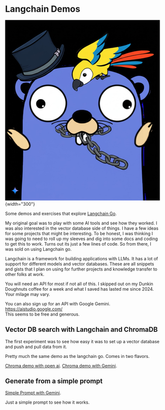 # Langchain Demos

![image](assets/gopher.jpeg){width="300"}

Some demos and exercises that explore [Langchain Go](https://tmc.github.io/langchaingo/docs/).

My original goal was to play with some AI tools and see how they worked.  I was also interested in the vector database side of things.  I have a few ideas for some projects that might be interesting.
To be honest, I was thinking I was going to need to roll up my sleeves and dig into
some docs and coding to get this to work.  Turns out its just a few lines of code. So from there, I was sold on using Langchain go.  

Langchain is a framework for building applications with LLMs.  It has a lot of support for different models and vector databases. These are all snippets and gists that I plan on using for further projects and knowledge transfer to other folks at work.

You will need an API for most if not all of this.
I skipped out on my Dunkin Doughnuts coffee for a week and what I saved has lasted me since 2024.
Your milage may vary.  

You can also sign up for an API with Google Gemini. <https://aistudio.google.com/>  
This seems to be free and generous.

## Vector DB search with Langchain and ChromaDB

The first experiment was to see how easy it was to set up a vector database and push and pull data from it.  

Pretty much the same demo as the langchain go.  Comes in two flavors.

[Chroma demo with open ai](./vector-chroma/readme.md).
[Chroma demo with Gemini](./vector-chroma-gemini/readme.md).

## Generate from a simple prompt

[Simple Prompt with Gemini](./gemini-example-simple/readme.md).

Just a simple prompt to see how it works.  

